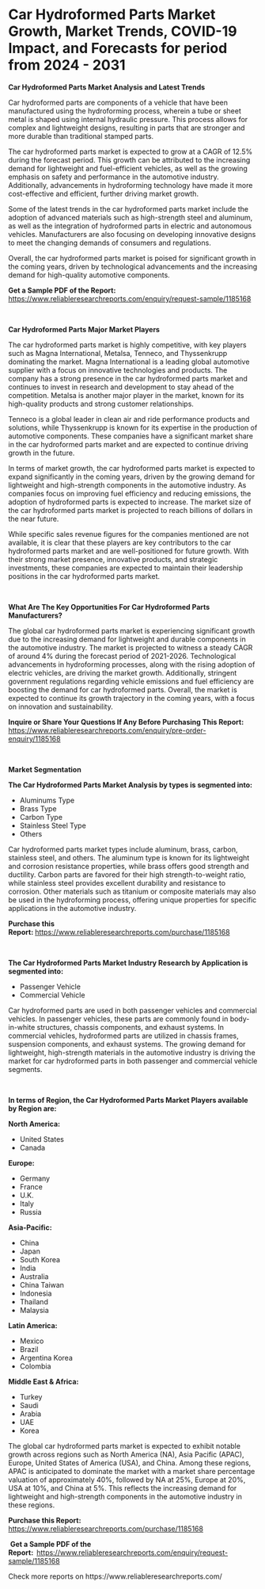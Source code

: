 <p><h1>Car Hydroformed Parts Market Growth, Market Trends, COVID-19 Impact, and Forecasts for period from 2024 - 2031</h1></p><p><strong>Car Hydroformed Parts Market Analysis and Latest Trends</strong></p>
<p><p>Car hydroformed parts are components of a vehicle that have been manufactured using the hydroforming process, wherein a tube or sheet metal is shaped using internal hydraulic pressure. This process allows for complex and lightweight designs, resulting in parts that are stronger and more durable than traditional stamped parts.</p><p>The car hydroformed parts market is expected to grow at a CAGR of 12.5% during the forecast period. This growth can be attributed to the increasing demand for lightweight and fuel-efficient vehicles, as well as the growing emphasis on safety and performance in the automotive industry. Additionally, advancements in hydroforming technology have made it more cost-effective and efficient, further driving market growth.</p><p>Some of the latest trends in the car hydroformed parts market include the adoption of advanced materials such as high-strength steel and aluminum, as well as the integration of hydroformed parts in electric and autonomous vehicles. Manufacturers are also focusing on developing innovative designs to meet the changing demands of consumers and regulations.</p><p>Overall, the car hydroformed parts market is poised for significant growth in the coming years, driven by technological advancements and the increasing demand for high-quality automotive components.</p></p>
<p><strong>Get a Sample PDF of the Report:&nbsp;</strong> <a href="https://www.reliableresearchreports.com/enquiry/request-sample/1185168">https://www.reliableresearchreports.com/enquiry/request-sample/1185168</a></p>
<p>&nbsp;</p>
<p><strong>Car Hydroformed Parts Major Market Players</strong></p>
<p><p>The car hydroformed parts market is highly competitive, with key players such as Magna International, Metalsa, Tenneco, and Thyssenkrupp dominating the market. Magna International is a leading global automotive supplier with a focus on innovative technologies and products. The company has a strong presence in the car hydroformed parts market and continues to invest in research and development to stay ahead of the competition. Metalsa is another major player in the market, known for its high-quality products and strong customer relationships.</p><p>Tenneco is a global leader in clean air and ride performance products and solutions, while Thyssenkrupp is known for its expertise in the production of automotive components. These companies have a significant market share in the car hydroformed parts market and are expected to continue driving growth in the future.</p><p>In terms of market growth, the car hydroformed parts market is expected to expand significantly in the coming years, driven by the growing demand for lightweight and high-strength components in the automotive industry. As companies focus on improving fuel efficiency and reducing emissions, the adoption of hydroformed parts is expected to increase. The market size of the car hydroformed parts market is projected to reach billions of dollars in the near future.</p><p>While specific sales revenue figures for the companies mentioned are not available, it is clear that these players are key contributors to the car hydroformed parts market and are well-positioned for future growth. With their strong market presence, innovative products, and strategic investments, these companies are expected to maintain their leadership positions in the car hydroformed parts market.</p></p>
<p>&nbsp;</p>
<p><strong>What Are The Key Opportunities For Car Hydroformed Parts Manufacturers?</strong></p>
<p><p>The global car hydroformed parts market is experiencing significant growth due to the increasing demand for lightweight and durable components in the automotive industry. The market is projected to witness a steady CAGR of around 4% during the forecast period of 2021-2026. Technological advancements in hydroforming processes, along with the rising adoption of electric vehicles, are driving the market growth. Additionally, stringent government regulations regarding vehicle emissions and fuel efficiency are boosting the demand for car hydroformed parts. Overall, the market is expected to continue its growth trajectory in the coming years, with a focus on innovation and sustainability.</p></p>
<p><strong>Inquire or Share Your Questions If Any Before Purchasing This Report:</strong> <a href="https://www.reliableresearchreports.com/enquiry/pre-order-enquiry/1185168">https://www.reliableresearchreports.com/enquiry/pre-order-enquiry/1185168</a></p>
<p>&nbsp;</p>
<p><strong>Market Segmentation</strong></p>
<p><strong>The Car Hydroformed Parts Market Analysis by types is segmented into:</strong></p>
<p><ul><li>Aluminums Type</li><li>Brass Type</li><li>Carbon Type</li><li>Stainless Steel Type</li><li>Others</li></ul></p>
<p><p>Car hydroformed parts market types include aluminum, brass, carbon, stainless steel, and others. The aluminum type is known for its lightweight and corrosion resistance properties, while brass offers good strength and ductility. Carbon parts are favored for their high strength-to-weight ratio, while stainless steel provides excellent durability and resistance to corrosion. Other materials such as titanium or composite materials may also be used in the hydroforming process, offering unique properties for specific applications in the automotive industry.</p></p>
<p><strong>Purchase this Report:&nbsp;</strong><a href="https://www.reliableresearchreports.com/purchase/1185168">https://www.reliableresearchreports.com/purchase/1185168</a></p>
<p>&nbsp;</p>
<p><strong>The Car Hydroformed Parts Market Industry Research by Application is segmented into:</strong></p>
<p><ul><li>Passenger Vehicle</li><li>Commercial Vehicle</li></ul></p>
<p><p>Car hydroformed parts are used in both passenger vehicles and commercial vehicles. In passenger vehicles, these parts are commonly found in body-in-white structures, chassis components, and exhaust systems. In commercial vehicles, hydroformed parts are utilized in chassis frames, suspension components, and exhaust systems. The growing demand for lightweight, high-strength materials in the automotive industry is driving the market for car hydroformed parts in both passenger and commercial vehicle segments.</p></p>
<p>&nbsp;</p>
<p><strong>In terms of Region, the Car Hydroformed Parts Market Players available by Region are:</strong></p>
<p>
    <p> <strong> North America: </strong>
        <ul>
            <li>United States</li>
            <li>Canada</li>
        </ul>
        </p> 
    <p> <strong> Europe: </strong>
        <ul>
            <li>Germany</li>
            <li>France</li>
            <li>U.K.</li>
            <li>Italy</li>
            <li>Russia</li>
        </ul>
        </p> 
    <p> <strong> Asia-Pacific: </strong>
        <ul>
            <li>China</li>
            <li>Japan</li>
            <li>South Korea</li>
            <li>India</li>
            <li>Australia</li>
            <li>China Taiwan</li>
            <li>Indonesia</li>
            <li>Thailand</li>
            <li>Malaysia</li>
        </ul>
        </p> 
    <p> <strong> Latin America: </strong>
        <ul>
            <li>Mexico</li>
            <li>Brazil</li>
            <li>Argentina Korea</li>
            <li>Colombia</li>
        </ul>
        </p> 
    <p> <strong> Middle East & Africa: </strong>
        <ul>
            <li>Turkey</li>
            <li>Saudi</li>
            <li>Arabia</li>
            <li>UAE</li>
            <li>Korea</li>
        </ul>
    </p>
    </p>
<p><p>The global car hydroformed parts market is expected to exhibit notable growth across regions such as North America (NA), Asia Pacific (APAC), Europe, United States of America (USA), and China. Among these regions, APAC is anticipated to dominate the market with a market share percentage valuation of approximately 40%, followed by NA at 25%, Europe at 20%, USA at 10%, and China at 5%. This reflects the increasing demand for lightweight and high-strength components in the automotive industry in these regions.</p></p>
<p><strong>Purchase this Report: </strong><a href="https://www.reliableresearchreports.com/purchase/1185168">https://www.reliableresearchreports.com/purchase/1185168</a></p>
<p>&nbsp;<strong>Get a Sample PDF of the Report:&nbsp;&nbsp;</strong><a href="https://www.reliableresearchreports.com/enquiry/request-sample/1185168">https://www.reliableresearchreports.com/enquiry/request-sample/1185168</a></p>
<p><strong></strong></p>
<p>Check more reports on https://www.reliableresearchreports.com/</p>